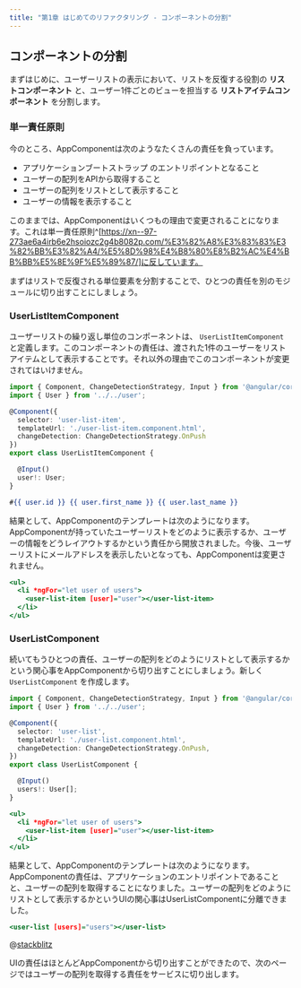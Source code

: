 ```yaml
---
title: "第1章 はじめてのリファクタリング - コンポーネントの分割"
---
```


## コンポーネントの分割

まずはじめに、ユーザーリストの表示において、リストを反復する役割の **リストコンポーネント** と、ユーザー1件ごとのビューを担当する **リストアイテムコンポーネント** を分割します。

### 単一責任原則

今のところ、AppComponentは次のようなたくさんの責任を負っています。

* アプリケーションブートストラップ のエントリポイントとなること 
* ユーザーの配列をAPIから取得すること
* ユーザーの配列をリストとして表示すること
* ユーザーの情報を表示すること

このままでは、AppComponentはいくつもの理由で変更されることになります。これは単一責任原則^[https://xn--97-273ae6a4irb6e2hsoiozc2g4b8082p.com/%E3%82%A8%E3%83%83%E3%82%BB%E3%82%A4/%E5%8D%98%E4%B8%80%E8%B2%AC%E4%BB%BB%E5%8E%9F%E5%89%87/]に反しています。

まずはリストで反復される単位要素を分割することで、ひとつの責任を別のモジュールに切り出すことにしましょう。

### UserListItemComponent

ユーザーリストの繰り返し単位のコンポーネントは、 `UserListItemComponent` と定義します。このコンポーネントの責任は、渡された1件のユーザーをリストアイテムとして表示することです。それ以外の理由でこのコンポーネントが変更されてはいけません。

```typescript:user-list-item.component.ts
import { Component, ChangeDetectionStrategy, Input } from '@angular/core';
import { User } from '../../user';

@Component({
  selector: 'user-list-item',
  templateUrl: './user-list-item.component.html',
  changeDetection: ChangeDetectionStrategy.OnPush
})
export class UserListItemComponent {

  @Input()
  user!: User;
}
```

```html:user-list-item.component.html
#{{ user.id }} {{ user.first_name }} {{ user.last_name }}
```


結果として、AppComponentのテンプレートは次のようになります。AppComponentが持っていたユーザーリストをどのように表示するか、ユーザーの情報をどうレイアウトするかという責任から開放されました。今後、ユーザーリストにメールアドレスを表示したいとなっても、AppComponentは変更されません。

```html:app.component.html
<ul>
  <li *ngFor="let user of users">
    <user-list-item [user]="user"></user-list-item>
  </li>
</ul>
```

### UserListComponent

続いてもうひとつの責任、ユーザーの配列をどのようにリストとして表示するかという関心事をAppComponentから切り出すことにしましょう。新しく `UserListComponent` を作成します。

```typescript:user-list.component.ts
import { Component, ChangeDetectionStrategy, Input } from '@angular/core';
import { User } from '../../user';

@Component({
  selector: 'user-list',
  templateUrl: './user-list.component.html',
  changeDetection: ChangeDetectionStrategy.OnPush,
})
export class UserListComponent {

  @Input()
  users!: User[];
}
```

```html:user-list.component.html
<ul>
  <li *ngFor="let user of users">
    <user-list-item [user]="user"></user-list-item>
  </li>
</ul>
```

結果として、AppComponentのテンプレートは次のようになります。AppComponentの責任は、アプリケーションのエントリポイントであることと、ユーザーの配列を取得することになりました。ユーザーの配列をどのようにリストとして表示するかというUIの関心事はUserListComponentに分離できました。

```html:app.component.html
<user-list [users]="users"></user-list>
```

@[stackblitz](https://stackblitz.com/edit/angular-brjyhu?embed=1&file=src%2Fapp%2Fapp.component.html)


UIの責任はほとんどAppComponentから切り出すことができたので、次のページではユーザーの配列を取得する責任をサービスに切り出します。

